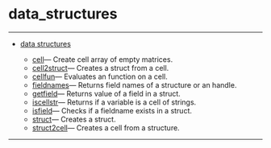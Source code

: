 <!DOCTYPE html PUBLIC "-//W3C//DTD XHTML 1.0 Strict//EN"
"http://www.w3.org/TR/xhtml1/DTD/xhtml1-strict.dtd">
<head>
<html xmlns = "http://www.w3.org/1999/xhtml">
<meta name="generator" content=
"HTML Generated by Nelson"/>
<title>data_structures</title>
</head>

<body>
<body>
<h1 class = "refname">data_structures</h1>
<hr/>

<div>
<ul>
<li><a href = "chapter_data_structures.md" class = "chapter">data structures</a></li>
<ul class = "list-chapter">
<li><a href = cell.md class = "refentry">cell</a>&mdash; <span class = "refentry-description">Create cell array of empty matrices.</span></li>
<li><a href = cell2struct.md class = "refentry">cell2struct</a>&mdash; <span class = "refentry-description">Creates a struct from a cell.</span></li>
<li><a href = cellfun.md class = "refentry">cellfun</a>&mdash; <span class = "refentry-description">Evaluates an function on a cell.</span></li>
<li><a href = fieldnames.md class = "refentry">fieldnames</a>&mdash; <span class = "refentry-description">Returns field names of a structure or an handle.</span></li>
<li><a href = getfield.md class = "refentry">getfield</a>&mdash; <span class = "refentry-description">Returns value of a field in a struct.</span></li>
<li><a href = iscellstr.md class = "refentry">iscellstr</a>&mdash; <span class = "refentry-description">Returns if a variable is a cell of strings.</span></li>
<li><a href = isfield.md class = "refentry">isfield</a>&mdash; <span class = "refentry-description">Checks if a fieldname exists in a struct.</span></li>
<li><a href = struct.md class = "refentry">struct</a>&mdash; <span class = "refentry-description">Creates a struct.</span></li>
<li><a href = struct2cell.md class = "refentry">struct2cell</a>&mdash; <span class = "refentry-description">Creates a cell from a structure.</span></li>
</ul>
</ul>
</div>
<hr/>

</body>
</html>

